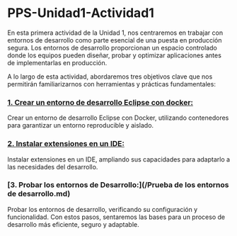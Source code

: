 # PPS-Unidad1-Actividad1

En esta primera actividad de la Unidad 1, nos centraremos en trabajar con entornos de desarrollo como parte esencial de una puesta en producción segura. Los entornos de desarrollo proporcionan un espacio controlado donde los equipos pueden diseñar, probar y optimizar aplicaciones antes de implementarlas en producción.

A lo largo de esta actividad, abordaremos tres objetivos clave que nos permitirán familiarizarnos con herramientas y prácticas fundamentales:

### [1. Crear un entorno de desarrollo Eclipse con docker:](/Eclipse_con_docker.md)
 
 Crear un entorno de desarrollo Eclipse con Docker, utilizando contenedores para garantizar un entorno reproducible y aislado. 
 
### [2. Instalar extensiones en un IDE:](/Extensiones_en_ide.md)

Instalar extensiones en un IDE, ampliando sus capacidades para adaptarlo a las necesidades del desarrollo.

### [3. Probar los entornos de Desarrollo:](/Prueba de los entornos de desarrollo.md)

Probar los entornos de desarrollo, verificando su configuración y funcionalidad.
Con estos pasos, sentaremos las bases para un proceso de desarrollo más eficiente, seguro y adaptable.
